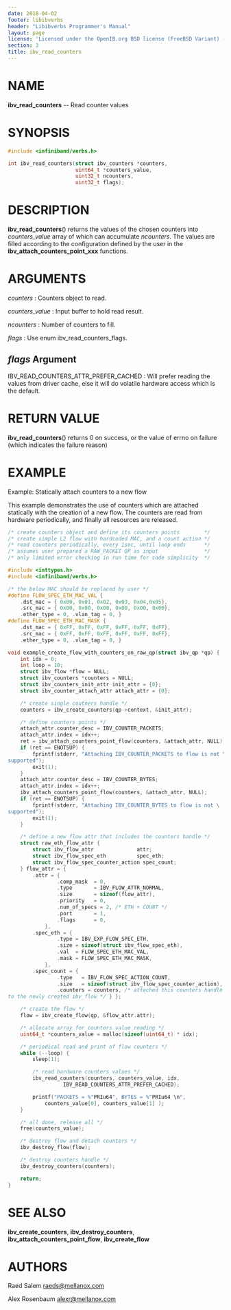 ```yaml
---
date: 2018-04-02
footer: libibverbs
header: "Libibverbs Programmer's Manual"
layout: page
license: 'Licensed under the OpenIB.org BSD license (FreeBSD Variant) - See COPYING.md'
section: 3
title: ibv_read_counters
---
```


# NAME

**ibv_read_counters** -- Read counter values

# SYNOPSIS

```c
#include <infiniband/verbs.h>

int ibv_read_counters(struct ibv_counters *counters,
                      uint64_t *counters_value,
                      uint32_t ncounters,
                      uint32_t flags);
```

# DESCRIPTION

**ibv_read_counters**() returns the values of the chosen counters into
*counters_value* array of which can accumulate *ncounters*.
The values are filled according to the configuration defined by the
user in the **ibv_attach_counters_point_xxx** functions.

# ARGUMENTS

*counters*
:	Counters object to read.

*counters_value*
:	Input buffer to hold read result.

*ncounters*
:	Number of counters to fill.

*flags*
:	Use enum ibv_read_counters_flags.

## *flags* Argument
IBV_READ_COUNTERS_ATTR_PREFER_CACHED
:	Will prefer reading the values from driver cache, else it will do volatile hardware access which is the default.

# RETURN VALUE

**ibv_read_counters**() returns 0 on success, or the value of errno on failure
(which indicates the failure reason)

# EXAMPLE

Example: Statically attach counters to a new flow

This example demonstrates the use of counters which are attached statically with
the creation of a new flow.
The counters are read from hardware periodically, and finally all resources are released.
```c
/* create counters object and define its counters points        */
/* create simple L2 flow with hardcoded MAC, and a count action */
/* read counters periodically, every 1sec, until loop ends      */
/* assumes user prepared a RAW_PACKET QP as input               */
/* only limited error checking in run time for code simplicity  */

#include <inttypes.h>
#include <infiniband/verbs.h>

/* the below MAC should be replaced by user */
#define FLOW_SPEC_ETH_MAC_VAL {
	.dst_mac = { 0x00, 0x01, 0x02, 0x03, 0x04,0x05},
	.src_mac = { 0x00, 0x00, 0x00, 0x00, 0x00, 0x00},
	.ether_type = 0, .vlan_tag = 0, }
#define FLOW_SPEC_ETH_MAC_MASK {
	.dst_mac = { 0xFF, 0xFF, 0xFF, 0xFF, 0xFF, 0xFF},
	.src_mac = { 0xFF, 0xFF, 0xFF, 0xFF, 0xFF, 0xFF},
	.ether_type = 0, .vlan_tag = 0, }

void example_create_flow_with_counters_on_raw_qp(struct ibv_qp *qp) {
	int idx = 0;
	int loop = 10;
	struct ibv_flow *flow = NULL;
	struct ibv_counters *counters = NULL;
	struct ibv_counters_init_attr init_attr = {0};
	struct ibv_counter_attach_attr attach_attr = {0};

	/* create single coutners handle */
	counters = ibv_create_counters(qp->context, &init_attr);

	/* define counters points */
	attach_attr.counter_desc = IBV_COUNTER_PACKETS;
	attach_attr.index = idx++;
	ret = ibv_attach_counters_point_flow(counters, &attach_attr, NULL);
	if (ret == ENOTSUP) {
		fprintf(stderr, "Attaching IBV_COUNTER_PACKETS to flow is not \
supported");
		exit(1);
	}
	attach_attr.counter_desc = IBV_COUNTER_BYTES;
	attach_attr.index = idx++;
	ibv_attach_counters_point_flow(counters, &attach_attr, NULL);
	if (ret == ENOTSUP) {
		fprintf(stderr, "Attaching IBV_COUNTER_BYTES to flow is not \
supported");
		exit(1);
	}

	/* define a new flow attr that includes the counters handle */
	struct raw_eth_flow_attr {
		struct ibv_flow_attr              attr;
		struct ibv_flow_spec_eth          spec_eth;
		struct ibv_flow_spec_counter_action spec_count;
	} flow_attr = {
		.attr = {
				.comp_mask  = 0,
				.type       = IBV_FLOW_ATTR_NORMAL,
				.size       = sizeof(flow_attr),
				.priority   = 0,
				.num_of_specs = 2, /* ETH + COUNT */
				.port       = 1,
				.flags      = 0,
			},
		.spec_eth = {
				.type = IBV_EXP_FLOW_SPEC_ETH,
				.size = sizeof(struct ibv_flow_spec_eth),
				.val  = FLOW_SPEC_ETH_MAC_VAL,
				.mask = FLOW_SPEC_ETH_MAC_MASK,
			},
		.spec_count = {
				.type   = IBV_FLOW_SPEC_ACTION_COUNT,
				.size   = sizeof(struct ibv_flow_spec_counter_action),
				.counters = counters, /* attached this counters handle
to the newly created ibv_flow */ } };

	/* create the flow */
	flow = ibv_create_flow(qp, &flow_attr.attr);

	/* allocate array for counters value reading */
	uint64_t *counters_value = malloc(sizeof(uint64_t) * idx);

	/* periodical read and print of flow counters */
	while (--loop) {
		sleep(1);

		/* read hardware counters values */
		ibv_read_counters(counters, counters_value, idx,
				  IBV_READ_COUNTERS_ATTR_PREFER_CACHED);

		printf("PACKETS = %"PRIu64", BYTES = %"PRIu64 \n",
			counters_value[0], counters_value[1] );
	}

	/* all done, release all */
	free(counters_value);

	/* destroy flow and detach counters */
	ibv_destroy_flow(flow);

	/* destroy counters handle */
	ibv_destroy_counters(counters);

	return;
}
```

# SEE ALSO

**ibv_create_counters**, **ibv_destroy_counters**,
**ibv_attach_counters_point_flow**, **ibv_create_flow**

# AUTHORS

Raed Salem <raeds@mellanox.com>

Alex Rosenbaum <alexr@mellanox.com>
